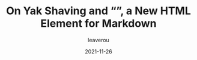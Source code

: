 ---
author: leaverou
date: 2021-11-26
draft: true
tags:
  - components
  - custom-elements
  - html
  - markdown
target_url: https://lea.verou.me/2021/11/on-yak-shaving-and-md-block-an-html-element-for-markdown/
title: On Yak Shaving and “<md-block>”, a New HTML Element for Markdown
---